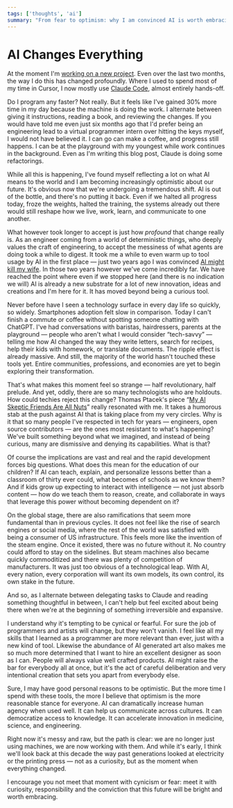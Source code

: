 ```yaml
---
tags: ['thoughts', 'ai']
summary: "From fear to optimism: why I am convinced AI is worth embracing."
---
```


# AI Changes Everything

At the moment I'm [working on a new project](/2025/3/31/leaving/).
Even over the last two months, the way I do this has changed profoundly.
Where I used to spend most of my time in Cursor, I now mostly use [Claude
Code](https://www.anthropic.com/claude-code), almost entirely
hands-off.

Do I program any faster?  Not really.  But it feels like I've gained 30%
more time in my day because the machine is doing the work.  I alternate
between giving it instructions, reading a book, and reviewing the changes.
If you would have told me even just six months ago that I'd prefer being
an engineering lead to a virtual programmer intern over hitting the keys
myself, I would not have believed it.  I can go can make a coffee, and
progress still happens.  I can be at the playground with my youngest while
work continues in the background.  Even as I'm writing this blog post,
Claude is doing some refactorings.

While all this is happening, I've found myself reflecting a lot on what AI
means to the world and I am becoming increasingly optimistic about our
future.  It's obvious now that we're undergoing a tremendous shift.  AI is
out of the bottle, and there's no putting it back.  Even if we halted all
progress today, froze the weights, halted the training, the systems
already out there would still reshape how we live, work, learn, and
communicate to one another.

What however took longer to accept is just how *profound* that change
really is.  As an engineer coming from a world of deterministic things,
who deeply values the craft of engineering, to accept the messiness of
what agents are doing took a while to digest.  It took me a while to even
warm up to tool usage by AI in the first place — just two years ago I was
convinced [AI might kill my wife](/2023/2/17/the-killing-ai/).  In
those two years however we've come incredibly far.  We have reached the
point where even if we stopped here (and there is no indication we will)
AI is already a new substrate for a lot of new innovation, ideas and
creations and I'm here for it.  It has moved beyond being a curious tool.

Never before have I seen a technology surface in every day life so
quickly, so widely.  Smartphones adoption felt slow in comparison.  Today
I can't finish a commute or coffee without spotting someone chatting with
ChatGPT.  I've had conversations with baristas, hairdressers, parents at
the playground — people who aren't what I would consider “tech-savvy” —
telling me how AI changed the way they write letters, search for recipes,
help their kids with homework, or translate documents.  The ripple effect
is already massive. And still, the majority of the world hasn't touched
these tools yet.  Entire communities, professions, and economies are yet
to begin exploring their transformation.

That's what makes this moment feel so strange — half revolutionary, half
prelude.  And yet, oddly, there are so many technologists who are
holdouts.  How could techies reject this change?  Thomas Ptacek's piece
“[My AI Skeptic Friends Are All Nuts](https://fly.io/blog/youre-all-nuts/)” really resonated with me.  It
takes a humorous stab at the push against AI that is taking place from my
very circles.  Why is it that so many people I've respected in tech for
years — engineers, open source contributors — are the ones most resistant
to what's happening?  We've built something beyond what we imagined, and
instead of being curious, many are dismissive and denying its
capabilities.  What is that?

Of course the implications are vast and real and the rapid development
forces big questions.  What does this mean for the education of our
children?  If AI can teach, explain, and personalize lessons better than a
classroom of thirty ever could, what becomes of schools as we know them?
And if kids grow up expecting to interact with intelligence — not just
absorb content — how do we teach them to reason, create, and collaborate
in ways that leverage this power without becoming dependent on it?

On the global stage, there are also ramifications that seem more
fundamental than in previous cycles.  It does not feel like the rise of
search engines or social media, where the rest of the world was satisfied
with being a consumer of US infrastructure.  This feels more like the
invention of the steam engine.  Once it existed, there was no future
without it.  No country could afford to stay on the sidelines.  But steam
machines also became quickly commoditized and there was plenty of
competition of manufacturers.  It was just too obvious of a technological
leap.  With AI, every nation, every corporation will want its own models,
its own control, its own stake in the future.

And so, as I alternate between delegating tasks to Claude and reading
something thoughtful in between, I can't help but feel excited about being
there when we're at the beginning of something irreversible and expansive.

I understand why it's tempting to be cynical or fearful.  For sure the job
of programmers and artists will change, but they won't vanish.  I feel
like all my skills that I learned as a programmer are more relevant than
ever, just with a new kind of tool. Likewise the abundance of AI generated
art also makes me so much more determined that I want to hire an excellent
designer as soon as I can.  People will always value well crafted
products.  AI might raise the bar for everybody all at once, but it's the
act of careful deliberation and very intentional creation that sets you
apart from everybody else.

Sure, I may have good personal reasons to be optimistic.  But the more
time I spend with these tools, the more I believe that optimism is the
more reasonable stance for everyone.  AI can dramatically increase human
agency when used well.  It can help us communicate across cultures.  It
can democratize access to knowledge.  It can accelerate innovation in
medicine, science, and engineering.

Right now it's messy and raw, but the path is clear: we are no longer just
using machines, we are now working with them.  And while it's early, I
think we'll look back at this decade the way past generations looked at
electricity or the printing press — not as a curiosity, but as the moment
when everything changed.

I encourage you not meet that moment with cynicism or fear: meet it with
curiosity, responsibility and the conviction that this future will be
bright and worth embracing.
